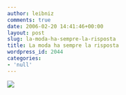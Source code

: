 ```yaml
---
author: leibniz
comments: true
date: 2006-02-20 14:41:46+00:00
layout: post
slug: la-moda-ha-sempre-la-risposta
title: La moda ha sempre la risposta
wordpress_id: 2044
categories:
- 'null'
---
```


[![](http://static.flickr.com/39/102128224_b8cb552a17_m.jpg)](http://www.flickr.com/photos/leibniz/102128224/)
